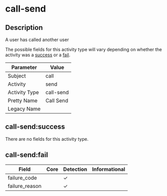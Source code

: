 call-send
=========

Description
-----------
A user has called another user

The possible fields for this activity type will vary depending on whether the activity was a [success](#call-sendsuccess) or a [fail](#call-sendfail).

| Parameter     | Value     |
| ------------- | --------- |
| Subject       | call      |
| Activity      | send      |
| Activity Type | call-send |
| Pretty Name   | Call Send |
| Legacy Name   |           |

call-send:success
-----------------

There are no fields for this activity type.


call-send:fail
--------------

| Field          | Core | Detection | Informational |
| -------------- | ---- | --------- | ------------- |
| failure_code   |      | &#10003;  |               |
| failure_reason |      | &#10003;  |               |